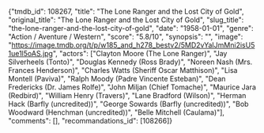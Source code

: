 {"tmdb_id": 108267, "title": "The Lone Ranger and the Lost City of Gold", "original_title": "The Lone Ranger and the Lost City of Gold", "slug_title": "the-lone-ranger-and-the-lost-city-of-gold", "date": "1958-01-01", "genre": "Action / Aventure / Western", "score": "5.8/10", "synopsis": "", "image": "https://image.tmdb.org/t/p/w185_and_h278_bestv2/5MD2vYaIJmMni2isU51ue1l5oAS.jpg", "actors": ["Clayton Moore (The Lone Ranger)", "Jay Silverheels (Tonto)", "Douglas Kennedy (Ross Brady)", "Noreen Nash (Mrs. Frances Henderson)", "Charles Watts (Sheriff Oscar Matthison)", "Lisa Montell (Paviva)", "Ralph Moody (Padre Vincente Esteban)", "Dean Fredericks (Dr. James Rolfe)", "John Miljan (Chief Tomache)", "Maurice Jara (Redbird)", "William Henry (Travers)", "Lane Bradford (Wilson)", "Herman Hack (Barfly (uncredited))", "George Sowards (Barfly (uncredited))", "Bob Woodward (Henchman (uncredited))", "Belle Mitchell (Caulama)"], "comments": [], "recommandations_id": [108266]}